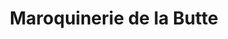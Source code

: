 ---
title: "Maroquinerie de la Butte"
url: /le-perreux-sur-marne/maroquinerie-de-la-butte/
shop: cuir
---